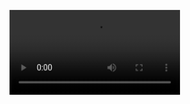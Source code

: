 

<video src="https://github.com/user-attachments/assets/1c3416a0-18b2-47f3-94ef-00d2d75967a1" controls="controls"></video>


